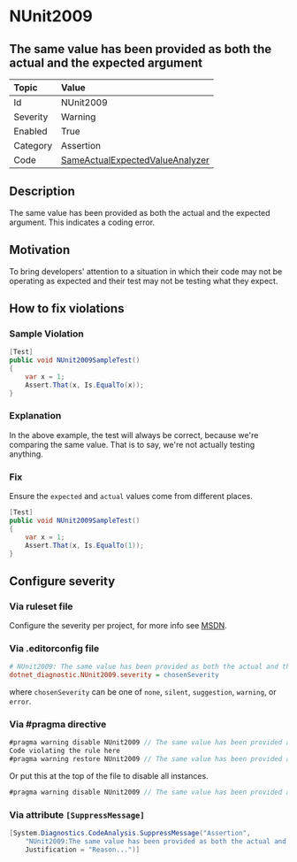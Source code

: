# NUnit2009

## The same value has been provided as both the actual and the expected argument

| Topic    | Value
| :--      | :--
| Id       | NUnit2009
| Severity | Warning
| Enabled  | True
| Category | Assertion
| Code     | [SameActualExpectedValueAnalyzer](https://github.com/nunit/nunit.analyzers/blob/master/src/nunit.analyzers/SameActualExpectedValue/SameActualExpectedValueAnalyzer.cs)

## Description

The same value has been provided as both the actual and the expected argument. This indicates a coding error.

## Motivation

To bring developers' attention to a situation in which their code may not be operating as expected and their test may not be testing what they expect.

## How to fix violations

### Sample Violation

```csharp
[Test]
public void NUnit2009SampleTest()
{
    var x = 1;
    Assert.That(x, Is.EqualTo(x));
}
```

### Explanation

In the above example, the test will always be correct, because we're comparing the same value. That is to say, we're not actually testing anything.

### Fix

Ensure the `expected` and `actual` values come from different places.

```csharp
[Test]
public void NUnit2009SampleTest()
{
    var x = 1;
    Assert.That(x, Is.EqualTo(1));
}
```

<!-- start generated config severity -->
## Configure severity

### Via ruleset file

Configure the severity per project, for more info see [MSDN](https://msdn.microsoft.com/en-us/library/dd264949.aspx).

### Via .editorconfig file

```ini
# NUnit2009: The same value has been provided as both the actual and the expected argument
dotnet_diagnostic.NUnit2009.severity = chosenSeverity
```

where `chosenSeverity` can be one of `none`, `silent`, `suggestion`, `warning`, or `error`.

### Via #pragma directive

```csharp
#pragma warning disable NUnit2009 // The same value has been provided as both the actual and the expected argument
Code violating the rule here
#pragma warning restore NUnit2009 // The same value has been provided as both the actual and the expected argument
```

Or put this at the top of the file to disable all instances.

```csharp
#pragma warning disable NUnit2009 // The same value has been provided as both the actual and the expected argument
```

### Via attribute `[SuppressMessage]`

```csharp
[System.Diagnostics.CodeAnalysis.SuppressMessage("Assertion",
    "NUnit2009:The same value has been provided as both the actual and the expected argument",
    Justification = "Reason...")]
```
<!-- end generated config severity -->
